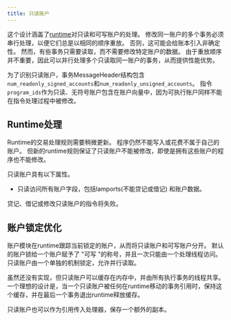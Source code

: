 ```yaml
---
title: 只读账户
---
```


这个设计涵盖了[runtime](../validator/runtime.md)对只读和可写账户的处理。 修改同一账户的多个事务必须串行处理，以便它们总是以相同的顺序重放。 否则，这可能会给账本引入非确定性。 然而，有些事务只需要读取，而不需要修改特定账户的数据。 由于重放顺序并不重要，因此可以并行处理多个只读取同一账户的事务，从而提供性能优势。

为了识别只读账户，事务MessageHeader结构包含`num_readonly_signed_accounts`和`num_readonly_unsigned_accounts`。 指令`program_ids`作为只读、无符号账户包含在账户向量中，因为可执行账户同样不能在指令处理过程中被修改。

## Runtime处理

Runtime的交易处理规则需要稍微更新。 程序仍然不能写入或花费不属于自己的账户。 但新的runtime规则保证了只读账户不能被修改，即使是拥有这些账户的程序也不能修改。

只读账户具有以下属性。

- 只读访问所有账户字段，包括lamports(不能贷记或借记) 和账户数据。

贷记、借记或修改只读账户的指令将失败。

## 账户锁定优化

账户模块在runtime跟踪当前锁定的账户，从而将只读账户和可写账户分开。 默认的账户锁给一个账户赋予了 "可写 "的称号，并且一次只能由一个处理线程访问。 只读账户由一个单独的机制锁定，允许并行读取。

虽然还没有实现，但只读账户可以缓存在内存中，并由所有执行事务的线程共享。 一个理想的设计是，当一个只读账户被任何在runtime移动的事务引用时，保持这个缓存，并在最后一个事务退出runtime释放缓存。

只读账户也可以作为引用传入处理器，保存一个额外的副本。
